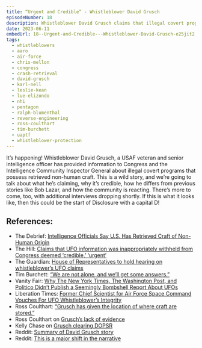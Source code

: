 ```yaml
---
title: “Urgent and Credible” - Whistleblower David Grusch
episodeNumber: 18
description: Whistleblower David Grusch claims that illegal covert programs in possession of non-human craft have been hidden from Congress.
date: 2023-06-11
embedUrl: 18--Urgent-and-Credible---Whistleblower-David-Grusch-e25jit2
tags:
  - whistleblowers
  - aaro
  - air-force
  - chris-mellon
  - congress
  - crash-retrieval
  - david-grusch
  - karl-nell
  - leslie-kean
  - lue-elizondo
  - nhi
  - pentagon
  - ralph-blumenthal
  - reverse-engineering
  - ross-coulthart
  - tim-burchett
  - uaptf
  - whistleblower-protection
---
```


It’s happening! Whistleblower David Grusch, a USAF veteran and senior intelligence officer has provided information to Congress and the Intelligence Community Inspector General about illegal covert programs that possess retrieved non-human craft. This is a wild story, and we’re going to talk about what he’s claiming, why it’s credible, how he differs from previous stories like Bob Lazar, and how the community is reacting. There’s more to come, too, with additional interviews dropping shortly. If this is what it looks like, then this could be the start of Disclosure with a capital D!

## References:

- The Debrief: [⁠Intelligence Officials Say U.S. Has Retrieved Craft of Non-Human Origin⁠](https://thedebrief.org/intelligence-officials-say-u-s-has-retrieved-non-human-craft/)
- The Hill: [⁠Claims that UFO information was inappropriately withheld from Congress deemed ‘credible,’ ‘urgent’⁠](https://thehill.com/opinion/4038159-stunning-ufo-crash-retrieval-allegations-deemed-credible-urgent/)
- The Guardian: [⁠House of Representatives to hold hearing on whistleblower’s UFO claims⁠](https://www.theguardian.com/world/2023/jun/08/ufo-house-representatives-hearing-investigation)
- Tim Burchett: [⁠“We are not alone, and we’ll get some answers.”⁠](https://twitter.com/HighPeaks77/status/1666772506206666753)
- Vanity Fair: [⁠Why The New York Times, The Washington Post, and Politico Didn’t Publish a Seemingly Bombshell Report About UFOs⁠](https://www.vanityfair.com/news/2023/06/ufo-report-media)
- Liberation Times: [⁠Former Chief Scientist for Air Force Space Command Vouches For UFO Whistleblower’s Integrity⁠](https://www.liberationtimes.com/home/former-chief-scientist-for-air-force-space-command-vouches-for-ufo-whistleblowers-integrity)
- Ross Coulthart: [⁠“Grusch has given the location of where craft are stored.”⁠](https://www.reddit.com/r/UFOs/comments/146bfru/disclosure_david_grusch_has_given_locations_of/)
- Ross Coulthart on [⁠Grusch’s lack of evidence⁠](https://twitter.com/rosscoulthart/status/1667324202838552577)
- Kelly Chase on [⁠Grusch clearing DOPSR⁠](https://twitter.com/UFO_Rabbit_Hole/status/1666806748525772800)
- Reddit: [⁠Summary of David Grusch story⁠](https://www.reddit.com/r/UFOs/comments/145wtih/the_whole_david_grusch_story/)
- Reddit: [⁠This is a major shift in the narrative](https://www.reddit.com/r/UFOs/comments/142dok4/youre_missing_the_point_this_is_not_meant_to_be/)
